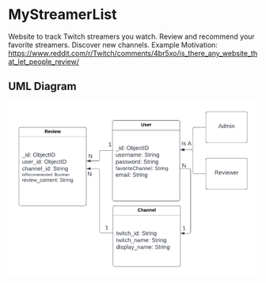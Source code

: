 # MyStreamerList #
Website to track Twitch streamers you watch. Review and recommend your favorite streamers. Discover new channels.
Example Motivation: https://www.reddit.com/r/Twitch/comments/4br5xo/is_there_any_website_that_let_people_review/

## UML Diagram ##
![UML Diagram](/public/my-twitch-list-basic-uml.png?raw=true)